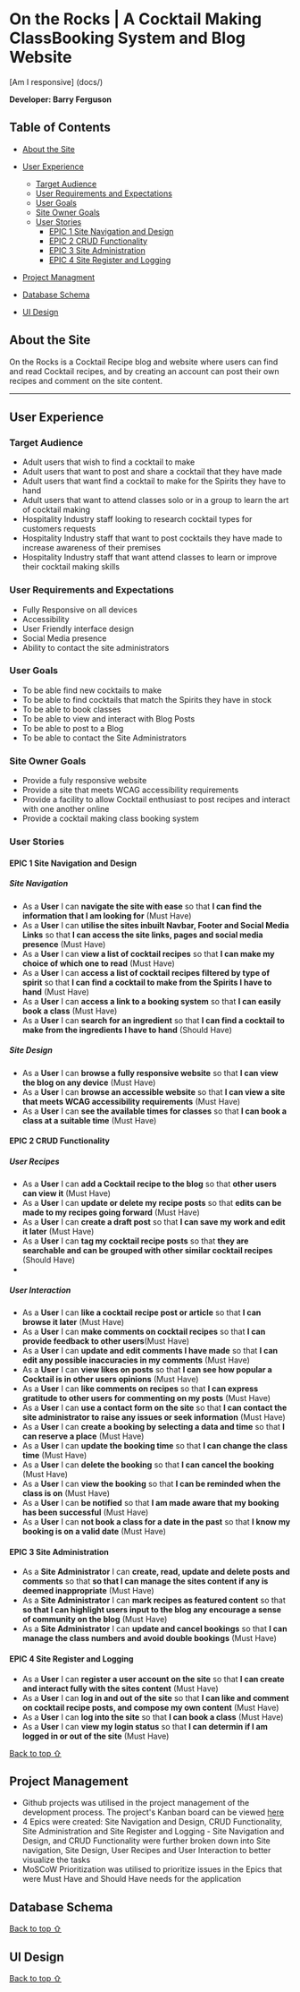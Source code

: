 # On the Rocks | A Cocktail Making ClassBooking System and Blog Website

[Am I responsive] (docs/)

**Developer: Barry Ferguson**
 
 ## Table of Contents
 
 - [About the Site](#about-the-site)
 
 - [User Experience](#user-experience)
    * [Target Audience](#target-audience)
    * [User Requirements and Expectations](#user-requirements-and-expectations)
    * [User Goals](#user-goals)
    * [Site Owner Goals](#site-owner-goals)
    * [User Stories](#user-stories)
        - [EPIC 1 Site Navigation and Design](#epic-1-site-navigation-and-design)
        - [EPIC 2 CRUD Functionality](#epic-2-crud-functionality)
        - [EPIC 3 Site Administration](#epic-3-site-administration)
        - [EPIC 4 Site Register and Logging](#epic-4-site-register-and-logging)
        
  - [Project Managment](#project-management)

  - [Database Schema](#database-schema)

  - [UI Design](#ui-design)


 
## About the Site
 On the Rocks is a Cocktail Recipe blog and website where users can find and read Cocktail recipes, and by creating an account can post their own recipes and comment on the site content.
 <hr>
 
## User Experience
 
### Target Audience
- Adult users that wish to find a cocktail to make
- Adult users that want to post and share a cocktail that they have made
- Adult users that want find a cocktail to make for the Spirits they have to hand
- Adult users that want to attend classes solo or in a group to learn the art of cocktail making
- Hospitality Industry staff looking to research cocktail types for customers requests
- Hospitality Industry staff that want to post cocktails they have made to increase awareness of their premises
- Hospitality Industry staff that want attend classes to learn or improve their cocktail making skills

### User Requirements and Expectations
- Fully Responsive on all devices
- Accessibility
- User Friendly interface design
- Social Media presence
- Ability to contact the site administrators
 
### User Goals
- To be able find new cocktails to make
- To be able to find cocktails that match the Spirits they have in stock
- To be able to book classes 
- To be able to view and interact with Blog Posts
- To be able to post to a Blog
- To be able to contact the Site Administrators
  
### Site Owner Goals
- Provide a fuly responsive website
- Provide a site that meets WCAG accessibility requirements
- Provide a facility to allow Cocktail enthusiast to post recipes and interact with one another online
- Provide a cocktail making class booking system

### User Stories

#### EPIC 1 Site Navigation and Design

##### Site Navigation
- As a **User** I can **navigate the site with ease** so that **I can find the information that I am looking for** (Must Have)
- As a **User** I can **utilise the sites inbuilt Navbar, Footer and Social Media Links** so that **I can access the site links, pages and social media presence** (Must Have)
- As a **User** I can **view a list of cocktail recipes** so that **I can make my choice of which one to read** (Must Have)
- As a **User** I can **access a list of cocktail recipes filtered by type of spirit** so that **I can find a cocktail to make from the Spirits I have to hand** (Must Have)
- As a **User** I can **access a link to a booking system** so that **I can easily book a class** (Must Have)
- As a **User** I can **search for an ingredient** so that **I can find a cocktail to make from the ingredients I have to hand** (Should Have)

##### Site Design
- As a **User** I can **browse a fully responsive website** so that **I can view the blog on any device** (Must Have)
- As a **User** I can **browse an accessible website** so that **I can view a site that meets WCAG accessibility requirements** (Must Have)
- As a **User** I can **see the available times for classes** so that **I can book a class at a suitable time** (Must Have)

#### EPIC 2 CRUD Functionality

##### User Recipes
- As a **User** I can **add a Cocktail recipe to the blog** so that **other users can view it** (Must Have)
- As a **User** I can **update or delete my recipe posts** so that **edits can be made to my recipes going forward** (Must Have)
- As a **User** I can **create a draft post** so that **I can save my work and edit it later** (Must Have)
- As a **User** I can **tag my cocktail recipe posts** so that **they are searchable and can be grouped with other similar cocktail recipes** (Should Have)
- 
##### User Interaction
- As a **User** I can **like a cocktail recipe post or article** so that **I can browse it later** (Must Have)
- As a **User** I can **make comments on cocktail recipes** so that **I can provide feedback to other users**(Must Have)
- As a **User** I can **update and edit comments I have made** so that **I can edit any possible inaccuracies in my comments** (Must Have)
- As a **User** I can **view likes on posts** so that **I can see how popular a Cocktail is in other users opinions** (Must Have)
- As a **User** I can **like comments on recipes** so that **I can express gratitude to other users for commenting on my posts** (Must Have)
- As a **User** I can **use a contact form on the site** so that **I can contact the site administrator to raise any issues or seek information** (Must Have)
- As a **User** I can **create a booking by selecting a data and time** so that **I can reserve a place** (Must Have)
- As a **User** I can **update the booking time** so that **I can change the class time** (Must Have)
- As a **User** I can **delete the booking** so that **I can cancel the booking** (Must Have)
- As a **User** I can **view the booking** so that **I can be reminded when the class is on** (Must Have)
- As a **User** I can **be notified** so that **I am made aware that my booking has been successful** (Must Have)
- As a **User** I can **not book a class for a date in the past** so that **I know my booking is on a valid date** (Must Have)

#### EPIC 3 Site Administration
- As a **Site Administrator** I can **create, read, update and delete posts and comments** so that **so that I can manage the sites content if any is deemed inappropriate** (Must Have)
- As a **Site Administrator** I can **mark recipes as featured content** so that **so that I can highlight users input to the blog any encourage a sense of community on the blog** (Must Have)
- As a **Site Administrator** I can **update and cancel bookings** so that **I can manage the class numbers and avoid double bookings** (Must Have)

#### EPIC 4 Site Register and Logging
- As a **User** I can **register a user account on the site** so that **I can create and interact fully with the sites content** (Must Have)
- As a **User** I can **log in and out of the site** so that **I can like and comment on cocktail recipe posts, and compose my own content** (Must Have)
- As a **User** I can **log into the site** so that **I can book a class** (Must Have)
- As a **User** I can **view my login status** so that **I can determin if I am logged in or out of the site** (Must Have)

[Back to top ⇧](#table-of-contents)

## Project Management
- Github projects was utilised in the project management of the development process. The project's Kanban board can be viewed [here](https://github.com/users/Fergie-B/projects/5)
- 4 Epics were created: Site Navigation and Design, CRUD Functionality, Site Administration and Site Register and Logging - Site Navigation and Design, and CRUD Functionality were further broken
down into Site navigation, Site Design, User Recipes and User Interaction to better visualize the tasks
- MoSCoW Prioritization was utilised to prioritize issues in the Epics that were Must Have and Should Have needs for the application

## Database Schema

[Back to top ⇧](#table-of-contents)

## UI Design
 
[Back to top ⇧](#table-of-contents)
